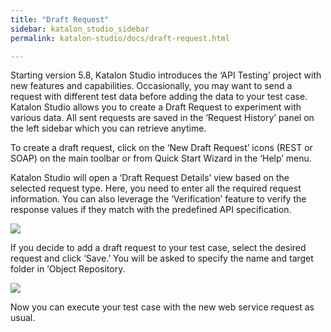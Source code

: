 ```yaml
---
title: "Draft Request"
sidebar: katalon_studio_sidebar
permalink: katalon-studio/docs/draft-request.html

---
```


Starting version 5.8, Katalon Studio introduces the ‘API Testing’ project with new features and capabilities. Occasionally, you may want to send a request with different test data before adding the data to your test case. Katalon Studio allows you to create a Draft Request to experiment with various data. All sent requests are saved in the ‘Request History’ panel on the left sidebar which you can retrieve anytime. 

To create a draft request, click on the ‘New Draft Request’ icons (REST or SOAP) on the main toolbar or from Quick Start Wizard in the ‘Help’ menu. 

Katalon Studio will open a ‘Draft Request Details’ view based on the selected request type. Here, you need to enter all the required request information. You can also leverage the ‘Verification’ feature to verify the response values if they match with the predefined API specification.

![](../../images/katalon-studio/docs/draft-request/draft-overview.png) 


If you decide to add a draft request to your test case, select the desired request and click ‘Save.’ You will be asked to specify the name and target folder in ‘Object Repository.

![](../../images/katalon-studio/docs/draft-request/save-draft.png)

Now you can execute your test case with the new web service request as usual. 
